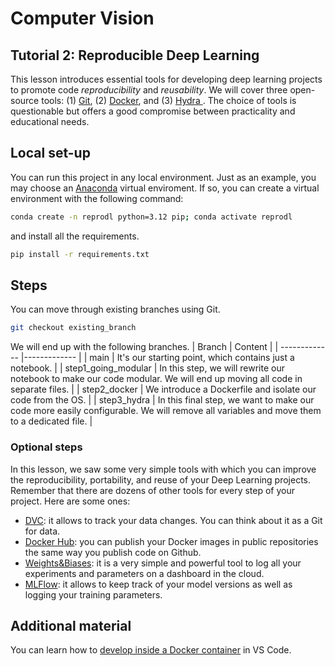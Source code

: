 # Computer Vision 
## Tutorial 2: Reproducible Deep Learning

This lesson introduces essential tools for developing deep learning projects to promote code *reproducibility* and *reusability*. We will cover three open-source tools: (1) [Git](https://git-scm.com/), (2) [Docker](https://www.docker.com/), and (3) [Hydra ](https://github.com/facebookresearch/hydra). The choice of tools is questionable but offers a good compromise between practicality and educational needs.

## Local set-up
You can run this project in any local environment. Just as an example, you may choose an [Anaconda](https://www.anaconda.com/products/individual) virtual enviroment. If so, you can create a virtual environment with the following command:
```bash
conda create -n reprodl python=3.12 pip; conda activate reprodl
```
and install all the requirements.
```bash
pip install -r requirements.txt
```

## Steps
You can move through existing branches using Git.
```bash
git checkout existing_branch
```

We will end up with the following branches.
| Branch | Content |
| ------------- |------------- |
| main | It's our starting point, which contains just a notebook. |
| step1_going_modular | In this step, we will rewrite our notebook to make our code modular. We will end up moving all code in separate files. |
| step2_docker | We introduce a Dockerfile and isolate our code from the OS. |
| step3_hydra | In this final step, we want to make our code more easily configurable. We will remove all variables and move them to a dedicated file. |

### Optional steps
In this lesson, we saw some very simple tools with which you can improve the reproducibility, portability, and reuse of your Deep Learning projects. Remember that there are dozens of other tools for every step of your project. Here are some ones:
-  [DVC](http://dvc.org/): it allows to track your data changes. You can think about it as a Git for data.
-  [Docker Hub](https://hub.docker.com/): you can publish your Docker images in public repositories the same way you publish code on Github.
-  [Weights&Biases](https://wandb.ai/): it is a very simple and powerful tool to log all your experiments and parameters on a dashboard in the cloud.
-  [MLFlow](https://mlflow.org/): it allows to keep track of your model versions as well as logging your training parameters.

## Additional material
You can learn how to [develop inside a Docker container](https://www.youtube.com/watch?v=cJbvcH0JNGA&list=PLUgFCKSZ1SbNTv09kjPdzha99VvU1o53w&index=14&ab_channel=codevev) in VS Code.
